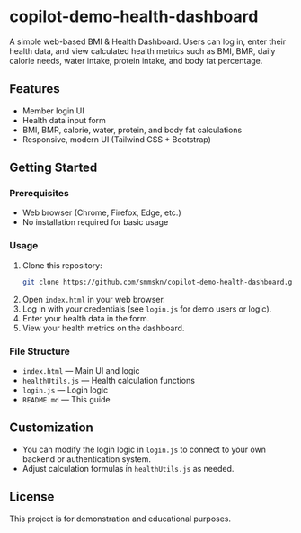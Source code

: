 # copilot-demo-health-dashboard

A simple web-based BMI & Health Dashboard. Users can log in, enter their health data, and view calculated health metrics such as BMI, BMR, daily calorie needs, water intake, protein intake, and body fat percentage.

## Features
- Member login UI
- Health data input form
- BMI, BMR, calorie, water, protein, and body fat calculations
- Responsive, modern UI (Tailwind CSS + Bootstrap)

## Getting Started

### Prerequisites
- Web browser (Chrome, Firefox, Edge, etc.)
- No installation required for basic usage

### Usage
1. Clone this repository:
   ```sh
   git clone https://github.com/smmskn/copilot-demo-health-dashboard.git
   ```
2. Open `index.html` in your web browser.
3. Log in with your credentials (see `login.js` for demo users or logic).
4. Enter your health data in the form.
5. View your health metrics on the dashboard.

### File Structure
- `index.html` — Main UI and logic
- `healthUtils.js` — Health calculation functions
- `login.js` — Login logic
- `README.md` — This guide

## Customization
- You can modify the login logic in `login.js` to connect to your own backend or authentication system.
- Adjust calculation formulas in `healthUtils.js` as needed.

## License
This project is for demonstration and educational purposes.

